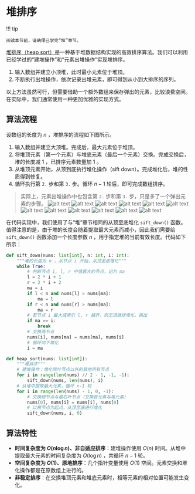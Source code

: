 # 堆排序

!!! tip

    阅读本节前，请确保已学完“堆”章节。

<u>堆排序（heap sort）</u>是一种基于堆数据结构实现的高效排序算法。我们可以利用已经学过的“建堆操作”和“元素出堆操作”实现堆排序。

1. 输入数组并建立小顶堆，此时最小元素位于堆顶。
2. 不断执行出堆操作，依次记录出堆元素，即可得到从小到大排序的序列。

以上方法虽然可行，但需要借助一个额外数组来保存弹出的元素，比较浪费空间。在实际中，我们通常使用一种更加优雅的实现方式。

## 算法流程

设数组的长度为 $n$ ，堆排序的流程如下图所示。

1. 输入数组并建立大顶堆。完成后，最大元素位于堆顶。
2. 将堆顶元素（第一个元素）与堆底元素（最后一个元素）交换。完成交换后，堆的长度减 $1$ ，已排序元素数量加 $1$ 。
3. 从堆顶元素开始，从顶到底执行堆化操作（sift down）。完成堆化后，堆的性质得到修复。
4. 循环执行第 `2.` 步和第 `3.` 步。循环 $n - 1$ 轮后，即可完成数组排序。

> 实际上，元素出堆操作中也包含第 `2.` 步和第 `3.` 步，只是多了一个弹出元素的步骤。
![alt text](../../../public/images/image-265.png)
![alt text](../../../public/images/image-266.png)
![alt text](../../../public/images/image-267.png)
![alt text](../../../public/images/image-268.png)
![alt text](../../../public/images/image-269.png)
![alt text](../../../public/images/image-270.png)
![alt text](../../../public/images/image-271.png)
![alt text](../../../public/images/image-272.png)
![alt text](../../../public/images/image-273.png)
![alt text](../../../public/images/image-274.png)
![alt text](../../../public/images/image-275.png)
![alt text](../../../public/images/image-276.png)


在代码实现中，我们使用了与“堆”章节相同的从顶至底堆化 `sift_down()` 函数。值得注意的是，由于堆的长度会随着提取最大元素而减小，因此我们需要给 `sift_down()` 函数添加一个长度参数 $n$ ，用于指定堆的当前有效长度。代码如下所示：

```python
def sift_down(nums: list[int], n: int, i: int):
    """堆的长度为 n ，从节点 i 开始，从顶至底堆化"""
    while True:
        # 判断节点 i, l, r 中值最大的节点，记为 ma
        l = 2 * i + 1
        r = 2 * i + 2
        ma = i
        if l < n and nums[l] > nums[ma]:
            ma = l
        if r < n and nums[r] > nums[ma]:
            ma = r
        # 若节点 i 最大或索引 l, r 越界，则无须继续堆化，跳出
        if ma == i:
            break
        # 交换两节点
        nums[i], nums[ma] = nums[ma], nums[i]
        # 循环向下堆化
        i = ma

def heap_sort(nums: list[int]):
    """堆排序"""
    # 建堆操作：堆化除叶节点以外的其他所有节点
    for i in range(len(nums) // 2 - 1, -1, -1):
        sift_down(nums, len(nums), i)
    # 从堆中提取最大元素，循环 n-1 轮
    for i in range(len(nums) - 1, 0, -1):
        # 交换根节点与最右叶节点（交换首元素与尾元素）
        nums[0], nums[i] = nums[i], nums[0]
        # 以根节点为起点，从顶至底进行堆化
        sift_down(nums, i, 0)
```

## 算法特性

- **时间复杂度为 $O(n \log n)$、非自适应排序**：建堆操作使用 $O(n)$ 时间。从堆中提取最大元素的时间复杂度为 $O(\log n)$ ，共循环 $n - 1$ 轮。
- **空间复杂度为 $O(1)$、原地排序**：几个指针变量使用 $O(1)$ 空间。元素交换和堆化操作都是在原数组上进行的。
- **非稳定排序**：在交换堆顶元素和堆底元素时，相等元素的相对位置可能发生变化。